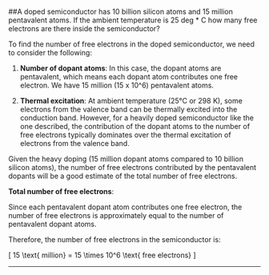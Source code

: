 ##A doped semiconductor has 10 billion silicon atoms and 15 million pentavalent atoms. If the ambient temperature is 25 deg * C how many free electrons are there inside the semiconductor?


To find the number of free electrons in the doped semiconductor, we need to consider the following:

1. **Number of dopant atoms**: In this case, the dopant atoms are pentavalent, which means each dopant atom contributes one free electron. We have 15 million (15 x 10^6) pentavalent atoms.

2. **Thermal excitation**: At ambient temperature (25°C or 298 K), some electrons from the valence band can be thermally excited into the conduction band. However, for a heavily doped semiconductor like the one described, the contribution of the dopant atoms to the number of free electrons typically dominates over the thermal excitation of electrons from the valence band.

Given the heavy doping (15 million dopant atoms compared to 10 billion silicon atoms), the number of free electrons contributed by the pentavalent dopants will be a good estimate of the total number of free electrons.

**Total number of free electrons**:

Since each pentavalent dopant atom contributes one free electron, the number of free electrons is approximately equal to the number of pentavalent dopant atoms.

Therefore, the number of free electrons in the semiconductor is:

\[ 15 \text{ million} = 15 \times 10^6 \text{ free electrons} \]

---

